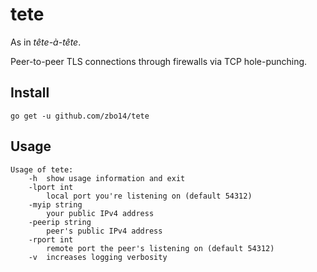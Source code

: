 # tete

As in *tête-à-tête*.

Peer-to-peer TLS connections through firewalls via TCP hole-punching.

## Install

`go get -u github.com/zbo14/tete`

## Usage

```
Usage of tete:
    -h  show usage information and exit
    -lport int
        local port you're listening on (default 54312)
    -myip string
        your public IPv4 address
    -peerip string
        peer's public IPv4 address
    -rport int
        remote port the peer's listening on (default 54312)
    -v  increases logging verbosity
```
